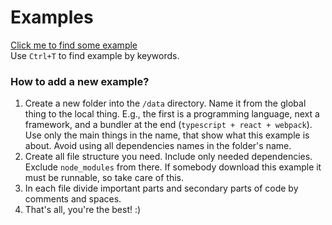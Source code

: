 # Examples

[Click me to find some example](data)<br>
Use `Ctrl+T` to find example by keywords.

### How to add a new example?

1. Create a new folder into the `/data` directory. Name it from the global thing to the local thing. E.g., the first is a programming language, next a framework, and a bundler at the end (`typescript + react + webpack`). Use only the main things in the name, that show what this example is about. Avoid using all dependencies names in the folder's name.
1. Create all file structure you need. Include only needed dependencies. Exclude `node_modules` from there. If somebody download this example it must be runnable, so take care of this.
1. In each file divide important parts and secondary parts of code by comments and spaces.
1. That's all, you're the best! :)
